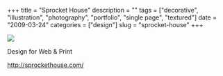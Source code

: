 +++
title = "Sprocket House"
description = ""
tags = ["decorative", "illustration", "photography", "portfolio", "single page", "textured"]
date = "2009-03-24"
categories = ["design"]
slug = "sprocket-house"
+++


 

  <div id="screens-thumbs" class="clearfix">
    <div class="txt-center" id="design-submission"><a href="http://sprockethouse.com/"><img id='bluga-thumbnail-1549' class='bluga-thumbnail large' src='//media.konigi.com/bluga/
wt49c8fc772afcf_0.jpg'/></a></div>  
  </div>   
<p>Design for Web &amp; Print</p>
<p><a href="http://sprockethouse.com/">http://sprockethouse.com/</a></p>




